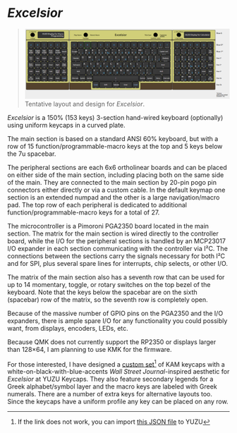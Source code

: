 # *Excelsior*
>![Excelsior](assets/excelsior.png)
>Tentative layout and design for *Excelsior*.

*Excelsior* is a 150% (153 keys) 3-section hand-wired keyboard (optionally) using uniform keycaps in a curved plate.

The main section is based on a standard ANSI 60% keyboard, but with a row of 15 function/programmable-macro keys at the top and 5 keys below the 7u spacebar.

The peripheral sections are each 6x6 ortholinear boards and can be placed on either side of the main section, including placing both on the same side of the main. They are connected to the main section by 20-pin pogo pin connectors either directly or via a custom cable. In the default keymap one section is an extended numpad and the other is a large navigation/macro pad. The top row of each peripheral is dedicated to additional function/programmable-macro keys for a total of 27.

The microcontroller is a Pimoroni PGA2350 board located in the main section. The matrix for the main section is wired directly to the controller board, while the I/O for the peripheral sections is handled by an MCP23017 I/O expander in each section communicating with the controller via I²C. The connections between the sections carry the signals necessary for both I²C and for SPI, plus several spare lines for interrupts, chip selects, or other I/O.

The matrix of the main section also has a seventh row that can be used for up to 14 momentary, toggle, or rotary switches on the top bezel of the keyboard. Note that the keys below the spacebar are on the sixth (spacebar) row of the matrix, so the seventh row is completely open.

Because of the massive number of GPIO pins on the PGA2350 and the I/O expanders, there is ample spare I/O for any functionality you could possibly want, from displays, encoders, LEDs, etc.

Because QMK does not currently support the RP2350 or displays larger than 128×64, I am planning to use KMK for the firmware.

For those interested, I have designed a [custom set](https://yuzukeycaps.com/c/4633754e-42e4-428c-9306-6221ce11477c)[^1] of KAM keycaps with a white-on-black-with-blue-accents *Wall Street Journal*-inspired aesthetic for *Excelsior* at YUZU Keycaps. They also feature secondary legends for a Greek alphabet/symbol layer and the macro keys are labeled with Greek numerals. There are a number of extra keys for alternative layouts too. Since the keycaps have a uniform profile any key can be placed on any row.

[^1]: If the link does not work, you can import [this JSON file](keycaps/Excelsior.json) to YUZU
